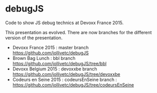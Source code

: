 # debugJS

Code to show JS debug technics at Devoxx France 2015.

This presentation as evolved. There are now branches for the different version of the presentation.

* Devoxx France 2015 : master branch https://github.com/jollivetc/debugJS
* Brown Bag Lunch : bbl branch https://github.com/jollivetc/debugJS/tree/bbl
* Devoxx Belgium 2015 : devoxxbe branch https://github.com/jollivetc/debugJS/tree/devoxxbe
* Codeurs en Seine 2015 : codeursEnSeine branch : https://github.com/jollivetc/debugJS/tree/codeursEnSeine